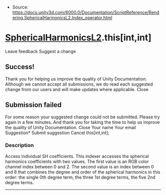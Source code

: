 * Source: https://docs.unity3d.com/6000.0/Documentation/ScriptReference/Rendering.SphericalHarmonicsL2.Index_operator.html

#  [SphericalHarmonicsL2](https://docs.unity3d.com/6000.0/Documentation/ScriptReference/Rendering.SphericalHarmonicsL2.html).this[int,int]
Leave feedback
Suggest a change
## Success!
Thank you for helping us improve the quality of Unity Documentation. Although we cannot accept all submissions, we do read each suggested change from our users and will make updates where applicable.
Close
## Submission failed
For some reason your suggested change could not be submitted. Please <a>try again</a> in a few minutes. And thank you for taking the time to help us improve the quality of Unity Documentation.
Close
Your name Your email Suggestion* Submit suggestion
Cancel
this[int,int]; 
### Description
Access individual SH coefficients.
This indexer accesses the spherical harmonics coefficients with two values. The first value is an RGB color channel index between 0 and 2. The second value is an index between 0 and 8 that combines the degree and order of the spherical harmonics in this order: the single 0th degree term, the three 1st degree terms, the five 2nd degree terms.
* * *

